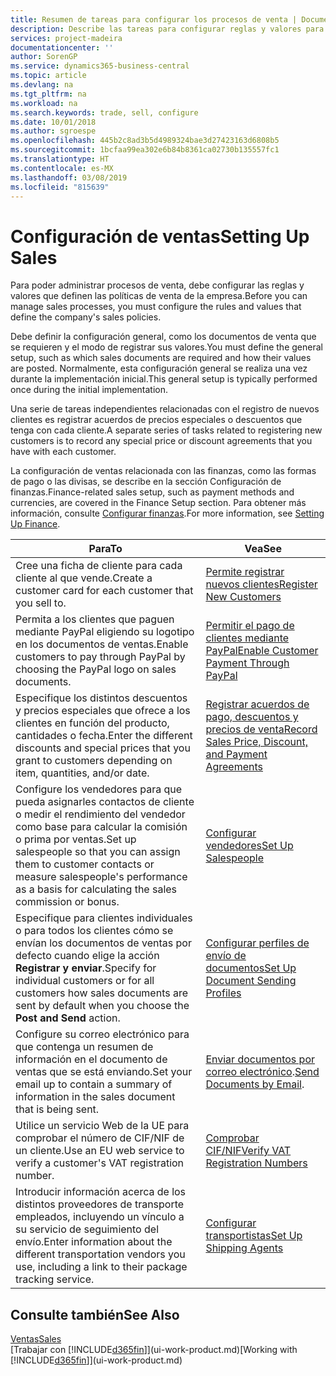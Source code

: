 ```yaml
---
title: Resumen de tareas para configurar los procesos de venta | Documentos de Microsoft
description: Describe las tareas para configurar reglas y valores para definir las directivas y los procesos de ventas.
services: project-madeira
documentationcenter: ''
author: SorenGP
ms.service: dynamics365-business-central
ms.topic: article
ms.devlang: na
ms.tgt_pltfrm: na
ms.workload: na
ms.search.keywords: trade, sell, configure
ms.date: 10/01/2018
ms.author: sgroespe
ms.openlocfilehash: 445b2c8ad3b5d4989324bae3d27423163d6808b5
ms.sourcegitcommit: 1bcfaa99ea302e6b84b8361ca02730b135557fc1
ms.translationtype: HT
ms.contentlocale: es-MX
ms.lasthandoff: 03/08/2019
ms.locfileid: "815639"
---
```

# <a name="setting-up-sales"></a><span data-ttu-id="0aa1f-103">Configuración de ventas</span><span class="sxs-lookup"><span data-stu-id="0aa1f-103">Setting Up Sales</span></span>
<span data-ttu-id="0aa1f-104">Para poder administrar procesos de venta, debe configurar las reglas y valores que definen las políticas de venta de la empresa.</span><span class="sxs-lookup"><span data-stu-id="0aa1f-104">Before you can manage sales processes, you must configure the rules and values that define the company's sales policies.</span></span>

<span data-ttu-id="0aa1f-105">Debe definir la configuración general, como los documentos de venta que se requieren y el modo de registrar sus valores.</span><span class="sxs-lookup"><span data-stu-id="0aa1f-105">You must define the general setup, such as which sales documents are required and how their values are posted.</span></span> <span data-ttu-id="0aa1f-106">Normalmente, esta configuración general se realiza una vez durante la implementación inicial.</span><span class="sxs-lookup"><span data-stu-id="0aa1f-106">This general setup is typically performed once during the initial implementation.</span></span>

<span data-ttu-id="0aa1f-107">Una serie de tareas independientes relacionadas con el registro de nuevos clientes es registrar acuerdos de precios especiales o descuentos que tenga con cada cliente.</span><span class="sxs-lookup"><span data-stu-id="0aa1f-107">A separate series of tasks related to registering new customers is to record any special price or discount agreements that you have with each customer.</span></span>

<span data-ttu-id="0aa1f-108">La configuración de ventas relacionada con las finanzas, como las formas de pago o las divisas, se describe en la sección Configuración de finanzas.</span><span class="sxs-lookup"><span data-stu-id="0aa1f-108">Finance-related sales setup, such as payment methods and currencies, are covered in the Finance Setup section.</span></span> <span data-ttu-id="0aa1f-109">Para obtener más información, consulte [Configurar finanzas](finance-setup-finance.md).</span><span class="sxs-lookup"><span data-stu-id="0aa1f-109">For more information, see [Setting Up Finance](finance-setup-finance.md).</span></span>

| <span data-ttu-id="0aa1f-110">Para</span><span class="sxs-lookup"><span data-stu-id="0aa1f-110">To</span></span> | <span data-ttu-id="0aa1f-111">Vea</span><span class="sxs-lookup"><span data-stu-id="0aa1f-111">See</span></span> |
| --- | --- |
| <span data-ttu-id="0aa1f-112">Cree una ficha de cliente para cada cliente al que vende.</span><span class="sxs-lookup"><span data-stu-id="0aa1f-112">Create a customer card for each customer that you sell to.</span></span> |[<span data-ttu-id="0aa1f-113">Permite registrar nuevos clientes</span><span class="sxs-lookup"><span data-stu-id="0aa1f-113">Register New Customers</span></span>](sales-how-register-new-customers.md) |
| <span data-ttu-id="0aa1f-114">Permita a los clientes que paguen mediante PayPal eligiendo su logotipo en los documentos de ventas.</span><span class="sxs-lookup"><span data-stu-id="0aa1f-114">Enable customers to pay through PayPal by choosing the PayPal logo on sales documents.</span></span> |[<span data-ttu-id="0aa1f-115">Permitir el pago de clientes mediante PayPal</span><span class="sxs-lookup"><span data-stu-id="0aa1f-115">Enable Customer Payment Through PayPal</span></span>](sales-how-enable-payment-service-extensions.md) |
| <span data-ttu-id="0aa1f-116">Especifique los distintos descuentos y precios especiales que ofrece a los clientes en función del producto, cantidades o fecha.</span><span class="sxs-lookup"><span data-stu-id="0aa1f-116">Enter the different discounts and special prices that you grant to customers depending on item, quantities, and/or date.</span></span> |[<span data-ttu-id="0aa1f-117">Registrar acuerdos de pago, descuentos y precios de venta</span><span class="sxs-lookup"><span data-stu-id="0aa1f-117">Record Sales Price, Discount, and Payment Agreements</span></span>](sales-how-record-sales-price-discount-payment-agreements.md) |
| <span data-ttu-id="0aa1f-118">Configure los vendedores para que pueda asignarles contactos de cliente o medir el rendimiento del vendedor como base para calcular la comisión o prima por ventas.</span><span class="sxs-lookup"><span data-stu-id="0aa1f-118">Set up salespeople so that you can assign them to customer contacts or measure salespeople's performance as a basis for calculating the sales commission or bonus.</span></span> |[<span data-ttu-id="0aa1f-119">Configurar vendedores</span><span class="sxs-lookup"><span data-stu-id="0aa1f-119">Set Up Salespeople</span></span>](sales-how-setup-salespeople.md) |
| <span data-ttu-id="0aa1f-120">Especifique para clientes individuales o para todos los clientes cómo se envían los documentos de ventas por defecto cuando elige la acción **Registrar y enviar**.</span><span class="sxs-lookup"><span data-stu-id="0aa1f-120">Specify for individual customers or for all customers how sales documents are sent by default when you choose the **Post and Send** action.</span></span> |[<span data-ttu-id="0aa1f-121">Configurar perfiles de envío de documentos</span><span class="sxs-lookup"><span data-stu-id="0aa1f-121">Set Up Document Sending Profiles</span></span>](sales-how-setup-document-send-profiles.md) |
| <span data-ttu-id="0aa1f-122">Configure su correo electrónico para que contenga un resumen de información en el documento de ventas que se está enviando.</span><span class="sxs-lookup"><span data-stu-id="0aa1f-122">Set your email up to contain a summary of information in the sales document that is being sent.</span></span> |<span data-ttu-id="0aa1f-123">[Enviar documentos por correo electrónico](ui-how-send-documents-email.md).</span><span class="sxs-lookup"><span data-stu-id="0aa1f-123">[Send Documents by Email](ui-how-send-documents-email.md).</span></span> |
|<span data-ttu-id="0aa1f-124">Utilice un servicio Web de la UE para comprobar el número de CIF/NIF de un cliente.</span><span class="sxs-lookup"><span data-stu-id="0aa1f-124">Use an EU web service to verify a customer's VAT registration number.</span></span>|[<span data-ttu-id="0aa1f-125">Comprobar CIF/NIF</span><span class="sxs-lookup"><span data-stu-id="0aa1f-125">Verify VAT Registration Numbers</span></span>](finance-setup-vat.md)|
|<span data-ttu-id="0aa1f-126">Introducir información acerca de los distintos proveedores de transporte empleados, incluyendo un vínculo a su servicio de seguimiento del envío.</span><span class="sxs-lookup"><span data-stu-id="0aa1f-126">Enter information about the different transportation vendors you use, including a link to their package tracking service.</span></span>|[<span data-ttu-id="0aa1f-127">Configurar transportistas</span><span class="sxs-lookup"><span data-stu-id="0aa1f-127">Set Up Shipping Agents</span></span>](sales-how-to-set-up-shipping-agents.md)|

## <a name="see-also"></a><span data-ttu-id="0aa1f-128">Consulte también</span><span class="sxs-lookup"><span data-stu-id="0aa1f-128">See Also</span></span>
[<span data-ttu-id="0aa1f-129">Ventas</span><span class="sxs-lookup"><span data-stu-id="0aa1f-129">Sales</span></span>](sales-manage-sales.md)  
<span data-ttu-id="0aa1f-130">[Trabajar con [!INCLUDE[d365fin](includes/d365fin_md.md)]](ui-work-product.md)</span><span class="sxs-lookup"><span data-stu-id="0aa1f-130">[Working with [!INCLUDE[d365fin](includes/d365fin_md.md)]](ui-work-product.md)</span></span>
